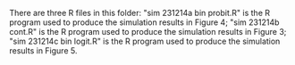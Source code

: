 There are three R files in this folder:
"sim 231214a bin probit.R" is the R program used to produce the simulation results in Figure 4;
"sim 231214b cont.R" is the R program used to produce the simulation results in Figure 3;
"sim 231214c bin logit.R" is the R program used to produce the simulation results in Figure 5.
